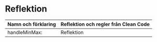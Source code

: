 # Reflektion

| Namn och förklaring | Reflektion och regler från Clean Code |
|---------|--------|
| handleMinMax: | Reflektion  |


